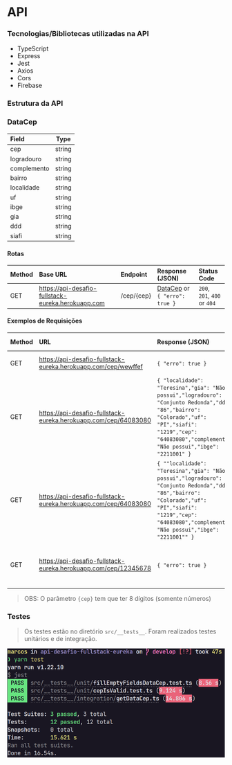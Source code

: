 # API

### Tecnologias/Bibliotecas utilizadas na API
- TypeScript
- Express
- Jest
- Axios
- Cors
- Firebase

### Estrutura da API

<h3 id="data-cep">DataCep</h3>

| Field | Type |
|:------ | ---- |
| cep | string |
| logradouro | string |
| complemento | string |
| bairro | string |
| localidade | string |
| uf | string |
| ibge | string |
| gia | string |
| ddd | string |
| siafi | string |

#### Rotas

| Method        | Base URL           | Endpoint  | Response (JSON) | Status Code |
| :------------- |:----------------| :----- | :----- | :----- |
| GET      | https://api-desafio-fullstack-eureka.herokuapp.com | /cep/{cep} | [DataCep](#data-cep) or `{ "erro": true }` | `200`, `201`, `400` or `404` |

#### Exemplos de Requisições

| Method | URL      | Response (JSON) | Status Code | Description |
| :----- | :------- | :------- | :---------- | :---------- |
| GET    | https://api-desafio-fullstack-eureka.herokuapp.com/cep/wewffef | `{ "erro": true }` | 400 | O cep `wewffef` é inválido |
| GET    | https://api-desafio-fullstack-eureka.herokuapp.com/cep/64083080 | `{ "localidade": "Teresina","gia": "Não possui","logradouro": "Conjunto Redonda","ddd": "86","bairro": "Colorado","uf": "PI","siafi": "1219","cep": "64083080","complemento": "Não possui","ibge": "2211001" }` | 201 | Os dados do cep `64083080` não estão presente no banco de dados, então foi realizada sua persistência |
| GET    | https://api-desafio-fullstack-eureka.herokuapp.com/cep/64083080 | `{ ""localidade": "Teresina","gia": "Não possui","logradouro": "Conjunto Redonda","ddd": "86","bairro": "Colorado","uf": "PI","siafi": "1219","cep": "64083080","complemento": "Não possui","ibge": "2211001"" }` | 200 | Os dados do cep `64083080` já estão no banco de dados, então foi realizada a busca através do cep |
| GET    | https://api-desafio-fullstack-eureka.herokuapp.com/cep/12345678 | `{ "erro": true }` | 404 | O cep `12345678` não foi encontrado na API da ViaCEP |

> OBS: O parâmetro `{cep}` tem que ter 8 dígitos (somente números)

### Testes

> Os testes estão no diretório `src/__tests__`. Foram realizados testes unitários e de integração.

![Print dos testes](./.github/testes-api.png)
